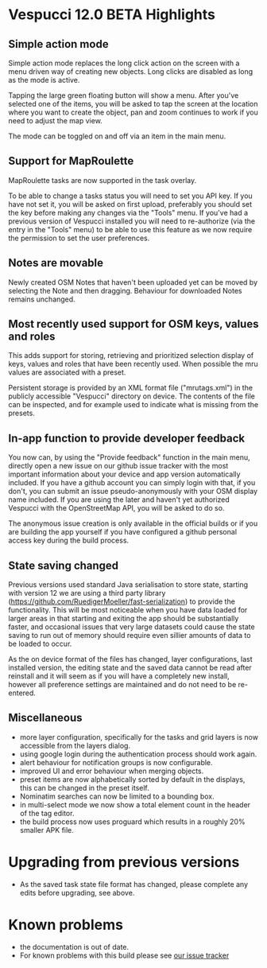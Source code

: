 # Vespucci 12.0 BETA Highlights

## Simple action mode

Simple action mode replaces the long click action on the screen with a menu driven way of creating new objects. Long clicks are disabled as long as the mode is active.

Tapping the large green floating button will show a menu. After you've selected one of the items, you will be asked to tap the screen at the location where you want to create the object, pan and zoom continues to work if you need to adjust the map view. 

The mode can be toggled on and off via an item in the main menu.

## Support for MapRoulette

MapRoulette tasks are now supported in the task overlay. 

To be able to change a tasks status you will need to set you API key. If you have not set it, you will be asked on first upload, preferably you should set the key before making any changes via the "Tools" menu. If you've had a previous version of Vespucci installed you will need to re-authorize (via the entry in the "Tools" menu) to be able to use this feature as we now require the permission to set the user preferences.

## Notes are movable

Newly created OSM Notes that haven't been uploaded yet can be moved by selecting the Note and then dragging. Behaviour for downloaded Notes remains unchanged. 

## Most recently used support for OSM keys, values and roles

This adds support for storing, retrieving and prioritized selection display of keys, values and roles that have been recently used. When possible the mru values are associated with a preset.

Persistent storage is provided by an XML format file ("mrutags.xml") in the publicly accessible "Vespucci" directory on device. The contents of the file can be inspected, and for example used to indicate what is missing from the presets.

## In-app function to provide developer feedback

You now can, by using the "Provide feedback" function in the main menu, directly open a new issue on our github issue tracker with the most important information about your device and app version automatically included. If you have a github account you can simply login with that, if you don't, you can submit an issue pseudo-anonymously with your OSM display name included. If you are using the later and haven't yet authorized Vespucci with the OpenStreetMap API, you will be asked to do so.

The anonymous issue creation is only available in the official builds or if you are building the app yourself if you have configured a github personal access key during the build process. 

## State saving changed

Previous versions used standard Java serialisation to store state, starting with version 12 we are using a third party library (https://github.com/RuedigerMoeller/fast-serialization) to provide the functionality. This will be most noticeable when you have data loaded for larger areas in that starting and exiting the app should be substantially faster, and occasional issues that very large datasets could cause the state saving to run out of memory should require even sillier amounts of data to be loaded to occur.

As the on device format of the files has changed, layer configurations, last installed version, the editing state and the saved data cannot be read after reinstall and it will seem as if you will have a completely new install, however all preference settings are maintained and do not need to be re-entered.

## Miscellaneous

* more layer configuration, specifically for the tasks and grid layers is now accessible from the layers dialog.
* using google login during the authentication process should work again.
* alert behaviour for notification groups is now configurable.
* improved UI and error behaviour when merging objects. 
* preset items are now alphabetically sorted by default in the displays, this can be changed in the preset itself. 
* Nominatim searches can now be limited to a bounding box.
* in multi-select mode we now show a total element count in the header of the tag editor.
* the build process now uses proguard which results in a roughly 20% smaller APK file. 

# Upgrading from previous versions

* As the saved task state file format has changed, please complete any edits before upgrading, see above.

# Known problems

* the documentation is out of date.
* For known problems with this build please see [our issue tracker](https://github.com/MarcusWolschon/osmeditor4android/issues)


